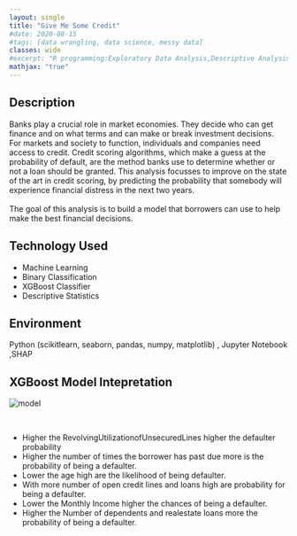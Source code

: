 ```yaml
---
layout: single
title: "Give Me Some Credit"
#date: 2020-08-15
#tags: [data wrangling, data science, messy data]
classes: wide
#excerpt: "R programming:Exploratory Data Analysis,Descriptive Analysis,Predictive Analysis(Classification):Stepwise Logit Regression-Decision Tree-Random Forest Modeling,Data Visualization:ggplot2"
mathjax: "true"
---
```

## Description
Banks play a crucial role in market economies. They decide who can get finance and on what terms and can make or break investment decisions. For markets and society to function, individuals and companies need access to credit. Credit scoring algorithms, which make a guess at the probability of default, are the method banks use to determine whether or not a loan should be granted. This analysis focusses to improve on the state of the art in credit scoring, by predicting the probability that somebody will experience financial distress in the next two years.
<br><br>
The goal of this analysis is to build a model that borrowers can use to help make the best financial decisions.

## Technology Used
- Machine Learning
- Binary Classification
- XGBoost Classifier
- Descriptive Statistics

## Environment
Python (scikitlearn, seaborn, pandas, numpy, matplotlib) , Jupyter Notebook ,SHAP

## XGBoost Model Intepretation

![model](/images/give-me-some-Credit/Model_interpretation.png)

<br>

-  Higher the RevolvingUtilizationofUnsecuredLines higher the defaulter probability <br>
-  Higher the number of times the borrower has past due more is the probability of being a defaulter.<br>
-  Lower the age high are the likelihood of being defaulter.<br>
-  With more number of open credit lines and loans high are probability for being a defaulter.<br>
-  Lower the Monthly Income higher the chances of being a defaulter.<br>
-  Higher the Number of dependents and realestate loans more the probability of being a defaulter.<br>
